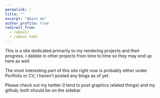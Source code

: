 ```yaml
---
permalink: /
title: ""
excerpt: "About me"
author_profile: true
redirect_from: 
  - /about/
  - /about.html
---
```


This is a site dedicated primarily to my rendering projects and their progress. I dabble in other projects from time to time so they may end up here as well

The most interesting part of this site right now is probably either under Portfolio or CV, I haven't posted any blogs as of yet.

Please check out my twitter (I tend to post graphics related things) and my github; both should be on the sidebar
